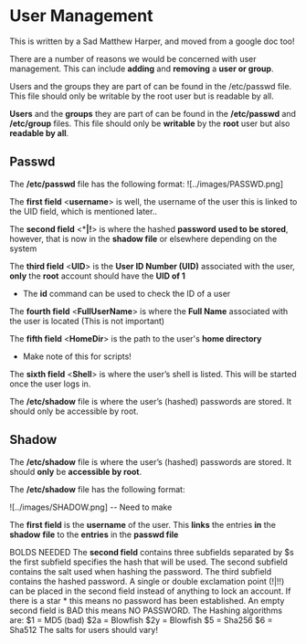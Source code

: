 # User Management
This is written by a Sad Matthew Harper, and moved from a google doc too!

There are a number of reasons we would be concerned with user management. This can include **adding** and **removing** a **user or group**.

Users and the groups they are part of can be found in the /etc/passwd file. This file should only be writable by the root user but is readable by all. 


**Users** and the **groups** they are part of can be found in the **/etc/passwd** and **/etc/group** files. This file should only be **writable** by the **root** user but also **readable by all**. 

## Passwd
The **/etc/passwd** file has the following format:
![../images/PASSWD.png]

The **first field** \<**username**\> is well, the username of the user this is linked to the UID field, which is mentioned later..

The **second field** <***|!**> is where the hashed **password** **used to be stored**, however, that is now in the **shadow file** or elsewhere depending on the system

The **third field** <**UID**> is the **User ID Number (UID)** associated with the user, **only** the **root** account should have the **UID of 1**
* The **id** command can be used to check the ID of a user

The **fourth field** <**FullUserName**> is where the **Full Name** associated with the user is located (This is not important)

The **fifth field** <**HomeDir**> is the path to the user's **home directory**
* Make note of this for scripts!

The **sixth field** <**Shell**> is where the user’s shell is listed. This will be started once the user logs in.

The **/etc/shadow** file is where the user’s (hashed) passwords are stored. It should only be accessible by root.

## Shadow

The **/etc/shadow** file is where the user’s (hashed) passwords are stored. It should **only** be **accessible by root**.

The **/etc/shadow** file has the following format:

![../images/SHADOW.png] -- Need to make

The **first field** is the **username** of the user. This **links** the entries **in** the **shadow** **file** to the **entries** in the **passwd file**

BOLDS NEEDED
The **second field** contains three subfields separated by $s the first subfield specifies the hash that will be used. The second subfield contains the salt used when hashing the password. The third subfield contains the hashed password. A single or double exclamation point (!|!!) can be placed in the second field instead of anything to lock an account. If there is a star * this means no password has been established. An empty second field is BAD this means NO PASSWORD.
The Hashing algorithms are:
$1 = MD5 (bad)
$2a = Blowfish
$2y = Blowfish
$5 = Sha256
$6 = Sha512
The salts for users should vary!
